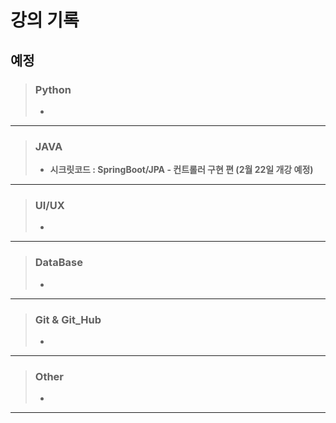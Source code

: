 # 강의 기록

## 예정

> ### Python
>
> - 

___

> ### JAVA
>
> - **시크릿코드 : SpringBoot/JPA - 컨트롤러 구현 편 (2월 22일 개강 예정)**

---

> ### UI/UX
>
> - 

---

> ### DataBase
>
> - 

---

> ### Git & Git_Hub
>
> - 

---

> ### Other
>
> - 

---

